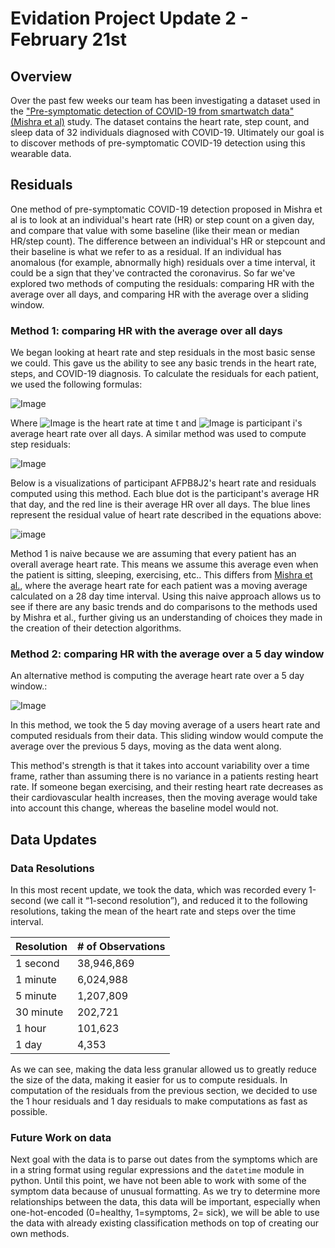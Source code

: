 # Evidation Project Update 2 - February 21st 
## Overview
Over the past few weeks our team has been investigating a dataset used in the ["Pre-symptomatic detection of COVID-19 from smartwatch data" (Mishra et al)](https://www.nature.com/articles/s41551-020-00640-6) study. The dataset contains the heart rate, step count, and sleep data of 32 individuals diagnosed with COVID-19. Ultimately our goal is to discover methods of pre-symptomatic COVID-19 detection using this wearable data.

## Residuals 
One method of pre-symptomatic COVID-19 detection proposed in Mishra et al is to look at an individual's heart rate (HR) or step count on a given day, and compare that value with some baseline (like their mean or median HR/step count). The difference between an individual's HR or stepcount and their baseline is what we refer to as a residual. If an individual has anomalous (for example, abnormally high) residuals over a time interval, it could be a sign that they've contracted the coronavirus. So far we've explored two methods of computing the residuals: comparing HR with the average over all days, and comparing HR with the average over a sliding window.

### Method 1: comparing HR with the average over all days
We began looking at heart rate and step residuals in the most basic sense we could. This gave us the ability to see any basic trends in the heart rate, steps, and COVID-19 diagnosis. To calculate the residuals for each patient, we used the following formulas:

![Image](./hr_residual.png)

Where ![Image](./hr_t.png) is the heart rate at time t and ![Image](./hr_i.png) is participant i's average heart rate over all days. A similar method was used to compute step residuals: 

![Image](./step_residual.png)

Below is a visualizations of participant AFPB8J2's heart rate and residuals computed using this method. Each blue dot is the participant's average HR that day, and the red line is their average HR over all days. The blue lines represent the residual value of heart rate described in the equations above:

![image](./AFPB8J2_hr_residuals.png)

Method 1 is naive because we are assuming that every patient has an overall average heart rate. This means we assume this average even when the patient is sitting, sleeping, exercising, etc.. This differs from [Mishra et al.](https://www.nature.com/articles/s41551-020-00640-6), where the average heart rate for each patient was a moving average calculated on a 28 day time interval. Using this naive approach allows us to see if there are any basic trends and do comparisons to the methods used by Mishra et al., further giving us an understanding of choices they made in the creation of their detection algorithms. 

### Method 2: comparing HR with the average over a 5 day window
An alternative method is computing the average heart rate over a 5 day window.:

![Image](./AFPB8J2_hr_residuals_5d.png)

In this method, we took the 5 day moving average of a users heart rate and computed residuals from their data. This sliding window would compute the average over the previous 5 days, moving as the data went along.

This method's strength is that it takes into account variability over a time frame, rather than assuming there is no variance in a patients resting heart rate. If someone began exercising, and their resting heart rate decreases as their cardiovascular health increases, then the moving average would take into account this change, whereas the baseline model would not.


## Data Updates

### Data Resolutions

In this most recent update, we took the data, which was recorded every 1-second (we call it “1-second resolution”), and reduced it to the following resolutions, taking the mean of the heart rate and steps over the time interval.

|Resolution       |# of Observations   |
|---    |---    |
|1 second       |38,946,869 |
|1 minute       |6,024,988 |
|5 minute       |1,207,809 |
|30 minute       |202,721 |
|1 hour       |101,623 |
|1 day                 | 4,353     |

As we can see, making the data less granular allowed us to greatly reduce the size of the data, making it easier for us to compute residuals. In computation of the residuals from the previous section, we decided to use the 1 hour residuals and 1 day residuals to make computations as fast as possible. 

### Future Work on data

Next goal with the data is to parse out dates from the symptoms which are in a string format using regular expressions and the `datetime` module in python. Until this point, we have not been able to work with some of the symptom data because of unusual formatting. As we try to determine more relationships between the data, this data will be important, especially when one-hot-encoded (0=healthy, 1=symptoms, 2= sick), we will be able to use the data with already existing classification methods on top of creating our own methods.
 
